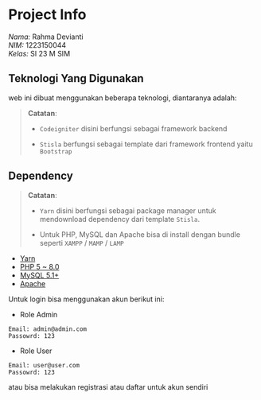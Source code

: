 # Project Info

*Nama:* Rahma Devianti  
*NIM:* 1223150044  
*Kelas:* SI 23 M SIM  


## Teknologi Yang Digunakan

web ini dibuat menggunakan beberapa teknologi, diantaranya adalah:

> **Catatan**:
>
> -   `Codeigniter` disini berfungsi sebagai framework backend
>
> -   `Stisla` berfungsi sebagai template dari framework frontend yaitu `Bootstrap`

## Dependency

> **Catatan**:
>
> -   `Yarn` disini berfungsi sebagai package manager untuk mendownload dependency dari template `Stisla`.
>
> -   Untuk PHP, MySQL dan Apache bisa di install dengan bundle seperti `XAMPP` / `MAMP` / `LAMP`

-   [Yarn](https://yarnpkg.com/)
-   [PHP 5 ~ 8.0](https://www.php.net/releases/8.0/en.php)
-   [MySQL 5.1+](https://downloads.mysql.com/archives/community/)
-   [Apache](https://httpd.apache.org/)


Untuk login bisa menggunakan akun berikut ini:

-   Role Admin

```
Email: admin@admin.com
Passowrd: 123
```

-   Role User

```
Email: user@user.com
Passowrd: 123
```

atau bisa melakukan registrasi atau daftar untuk akun sendiri

</details>
